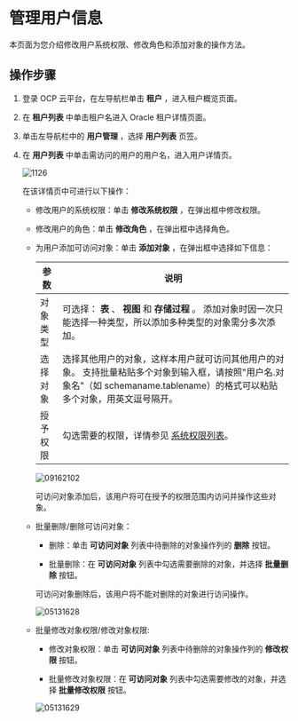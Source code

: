 # 管理用户信息

本页面为您介绍修改用户系统权限、修改角色和添加对象的操作方法。

## 操作步骤

1. 登录 OCP 云平台，在左导航栏单击 **租户** ，进入租户概览页面。

2. 在 **租户列表** 中单击租户名进入 Oracle 租户详情页面。

3. 单击左导航栏中的 **用户管理** ，选择 **用户列表** 页签。

4. 在 **用户列表** 中单击需访问的用户的用户名，进入用户详情页。

   ![1126](https://help-static-aliyun-doc.aliyuncs.com/assets/img/zh-CN/3154944461/p359589.png)

   在该详情页中可进行以下操作：
   * 修改用户的系统权限：单击 **修改系统权限** ，在弹出框中修改权限。

   * 修改用户的角色：单击 **修改角色** ，在弹出框中选择角色。

   * 为用户添加可访问对象：单击 **添加对象** ，在弹出框中选择如下信息：

     |  参数  |                                                         说明                                                          |
     |------|---------------------------------------------------------------------------------------------------------------------|
     | 对象类型 | 可选择： **表** 、 **视图** 和 **存储过程** 。 添加对象时因一次只能选择一种类型，所以添加多种类型的对象需分多次添加。                                |
     | 选择对象 | 选择其他用户的对象，这样本用户就可访问其他用户的对象。 支持批量粘贴多个对象到输入框，请按照"用户名.对象名"（如 schemaname.tablename）的格式可以粘贴多个对象，用英文逗号隔开。 |
     | 授予权限 | 勾选需要的权限，详情参见 [系统权限列表](../../15.appendix-2/11.list-of-system-permissions.md)。                                                 |

     ![09162102](https://help-static-aliyun-doc.aliyuncs.com/assets/img/zh-CN/5560562361/p327452.png)

     可访问对象添加后，该用户将可在授予的权限范围内访问并操作这些对象。

   * 批量删除/删除可访问对象：

     * 删除：单击 **可访问对象** 列表中待删除的对象操作列的 **删除** 按钮。

     * 批量删除：在 **可访问对象** 列表中勾选需要删除的对象，并选择 **批量删除** 按钮。

     可访问对象删除后，该用户将不能对删除的对象进行访问操作。

     ![05131628](https://help-static-aliyun-doc.aliyuncs.com/assets/img/zh-CN/2154090261/p273424.png)

   * 批量修改对象权限/修改对象权限:

     * 修改对象权限：单击 **可访问对象** 列表中待删除的对象操作列的 **修改权限** 按钮。

     * 批量修改对象权限：在 **可访问对象** 列表中勾选需要修改的对象，并选择 **批量修改权限** 按钮。

     ![05131629](https://help-static-aliyun-doc.aliyuncs.com/assets/img/zh-CN/3154090261/p273425.png)
